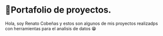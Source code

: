 # 💼Portafolio de proyectos. 
Hola, soy Renato Cobeñas y estos son algunos de mis proyectos realizadps con herramientas para el analisis de datos 😁 

